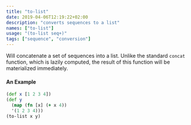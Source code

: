 ```yaml
---
title: "to-list"
date: 2019-04-06T12:19:22+02:00
description: "converts sequences to a list"
names: ["to-list"]
usage: "(to-list seq+)"
tags: ["sequence", "conversion"]
---
```

Will concatenate a set of sequences into a list. Unlike the standard `concat` function, which is lazily computed, the result of this function will be materialized immediately.

#### An Example

```clojure
(def x [1 2 3 4])
(def y
  (map (fn [x] (+ x 4))
  '(1 2 3 4)))
(to-list x y)
```
